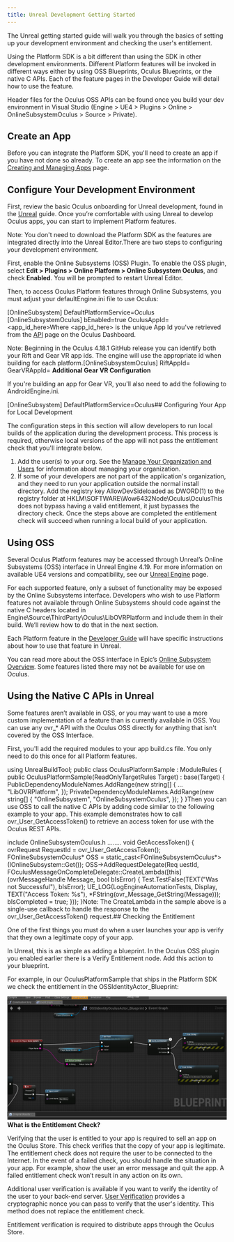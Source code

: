 ```yaml
---
title: Unreal Development Getting Started
---
```

The Unreal getting started guide will walk you through the basics of setting up your development environment and checking the user's entitlement. 

Using the Platform SDK is a bit different than using the SDK in other development environments. Different Platform features will be invoked in different ways either by using OSS Blueprints, Oculus Blueprints, or the native C APIs. Each of the feature pages in the Developer Guide will detail how to use the feature.

Header files for the Oculus OSS APIs can be found once you build your dev environment in Visual Studio (Engine > UE4 > Plugins > Online > OnlineSubsystemOculus > Source > Private).

## Create an App

Before you can integrate the Platform SDK, you'll need to create an app if you have not done so already. To create an app see the information on the [Creating and Managing Apps](/documentation/publish/latest/concepts/publish-create-app/) page.

## Configure Your Development Environment

First, review the basic Oculus onboarding for Unreal development, found in the [Unreal](/documentation/unreal/latest/concepts/unreal-engine/) guide. Once you’re comfortable with using Unreal to develop Oculus apps, you can start to implement Platform features.

Note: You don't need to download the Platform SDK as the features are integrated directly into the Unreal Editor.There are two steps to configuring your development environment.

First, enable the Online Subsystems (OSS) Plugin. To enable the OSS plugin, select **Edit > Plugins > Online Platform > Online Subsystem Oculus**, and check **Enabled**. You will be prompted to restart Unreal Editor. 

Then, to access Oculus Platform features through Online Subsystems, you must adjust your defaultEngine.ini file to use Oculus:

[OnlineSubsystem] DefaultPlatformService=Oculus [OnlineSubsystemOculus] bEnabled=true OculusAppId=<app\_id\_here>Where <app\_id\_here> is the unique App Id you've retrieved from the [API](https://dashboard.oculus.com/app/api/) page on the Oculus Dashboard.

Note: Beginning in the Oculus 4.18.1 GitHub release you can identify both your Rift and Gear VR app ids. The engine will use the appropriate id when building for each platform.[OnlineSubsystemOculus] RiftAppId= <rift app id here> GearVRAppId= <gear vr app id here>**Additional Gear VR Configuration**

If you're building an app for Gear VR, you'll also need to add the following to AndroidEngine.ini.

[OnlineSubsystem] DefaultPlatformService=Oculus## Configuring Your App for Local Development

The configuration steps in this section will allow developers to run local builds of the application during the development process. This process is required, otherwise local versions of the app will not pass the entitlement check that you'll integrate below.

1. Add the user(s) to your org. See the [Manage Your Organization and Users](/distribute/latest/concepts/publish-account-management-intro/) for information about managing your organization.
2. If some of your developers are not part of the application's organization, and they need to run your application outside the normal install directory. Add the registry key AllowDevSideloaded as DWORD(1) to the registry folder at HKLM\SOFTWARE\Wow6432Node\Oculus\OculusThis does not bypass having a valid entitlement, it just bypasses the directory check.
Once the steps above are completed the entitlement check will succeed when running a local build of your application.

## Using OSS

Several Oculus Platform features may be accessed through Unreal’s Online Subsystems (OSS) interface in Unreal Engine 4.19. For more information on available UE4 versions and compatibility, see our [Unreal Engine](/documentation/unreal/latest/concepts/unreal-engine/) page.

For each supported feature, only a subset of functionality may be exposed by the Online Subsystems interface. Developers who wish to use Platform features not available through Online Subsystems should code against the native C headers located in Engine\Source\ThirdParty\Oculus\LibOVRPlatform and include them in their build. We’ll review how to do that in the next section.

Each Platform feature in the [Developer Guide](/documentation/platform/latest/concepts/book-dg/) will have specific instructions about how to use that feature in Unreal.

You can read more about the OSS interface in Epic’s [Online Subsystem Overview](https://docs.unrealengine.com/latest/INT/Programming/Online/). Some features listed there may not be available for use on Oculus. 

## Using the Native C APIs in Unreal

Some features aren’t available in OSS, or you may want to use a more custom implementation of a feature than is currently available in OSS. You can use any ovr\_* API with the Oculus OSS directly for anything that isn't covered by the OSS Interface.

First, you'll add the required modules to your app build.cs file. You only need to do this once for all Platform features.

using UnrealBuildTool; public class OculusPlatformSample : ModuleRules { public OculusPlatformSample(ReadOnlyTargetRules Target) : base(Target) { PublicDependencyModuleNames.AddRange(new string[] { ... "LibOVRPlatform", }); PrivateDependencyModuleNames.AddRange(new string[] { "OnlineSubsystem", "OnlineSubsystemOculus", }); } }Then you can use OSS to call the native C APIs by adding code similar to the following example to your app. This example demonstrates how to call ovr\_User\_GetAccessToken() to retrieve an access token for use with the Oculus REST APIs.

include OnlineSubsystemOculus.h ........ void GetAccessToken() { ovrRequest RequestId = ovr\_User\_GetAccessToken(); FOnlineSubsystemOculus* OSS = static\_cast<FOnlineSubsystemOculus*>(IOnlineSubsystem::Get()); OSS->AddRequestDelegate(Req uestId, FOculusMessageOnCompleteDelegate::CreateLambda([this](ovrMessageHandle Message, bool bIsError) { Test.TestFalse(TEXT("Was not Successful"), bIsError); UE\_LOG(LogEngineAutomationTests, Display, TEXT("Access Token: %s"), *FString(ovr\_Message\_GetString(Message))); bIsCompleted = true; })); }Note: The CreateLambda in the sample above is a single-use callback to handle the response to the ovr\_User\_GetAccessToken() request.## Checking the Entitlement

One of the first things you must do when a user launches your app is verify that they own a legitimate copy of your app.

In Unreal, this is as simple as adding a blueprint. In the Oculus OSS plugin you enabled earlier there is a Verify Entitlement node. Add this action to your blueprint.

For example, in our OculusPlatformSample that ships in the Platform SDK we check the entitlement in the OSSIdentityActor\_Blueprint:

![](/images/documentation-platform-latest-concepts-pgsg-unreal-gsg-0.png)  
**What is the Entitlement Check?**

Verifying that the user is entitled to your app is required to sell an app on the Oculus Store. This check verifies that the copy of your app is legitimate. The entitlement check does not require the user to be connected to the Internet. In the event of a failed check, you should handle the situation in your app. For example, show the user an error message and quit the app. A failed entitlement check won’t result in any action on its own.

Additional user verification is available if you want to verify the identity of the user to your back-end server. [User Verification](/documentation/platform/latest/concepts/dg-ownership/ "User Verification validates the identity of each user accessing your application.") provides a cryptographic nonce you can pass to verify that the user's identity. This method does not replace the entitlement check. 

Entitlement verification is required to distribute apps through the Oculus Store.

